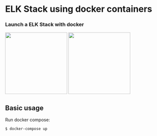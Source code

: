 # ELK Stack using docker containers

### Launch a ELK Stack with docker

<img src="https://www.elastic.co/assets/blte1ccb52ef00ca60e/icon-elastic-stack-bb.svg" height="200px" />
<img src="https://raw.githubusercontent.com/docker-library/docs/b449be7df57e9ed9086bb5821bfb5d6cdc5d67a4/docker-dev/logo.png" height="200px"/>

## Basic usage
Run docker compose:
```
$ docker-compose up

```
